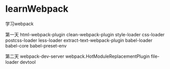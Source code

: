 # learnWebpack
学习webpack

第一天
html-webpack-plugin
clean-webpack-plugin
style-loader css-loader postcss-loader
less-loader
extract-text-webpack-plugin
babel-loader babel-core babel-preset-env

第二天
webpack-dev-server
webpack.HotModuleReplacementPlugin
file-loader
devtool